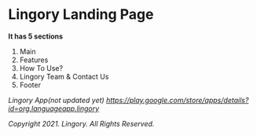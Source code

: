 <h1>Lingory Landing Page</h1>

**It has 5 sections**
1. Main
2. Features
3. How To Use?
4. Lingory Team & Contact Us
5. Footer

*Lingory App(not updated yet) https://play.google.com/store/apps/details?id=org.languageapp.lingory*

*Copyright 2021. Lingory. All Rights Reserved.*
